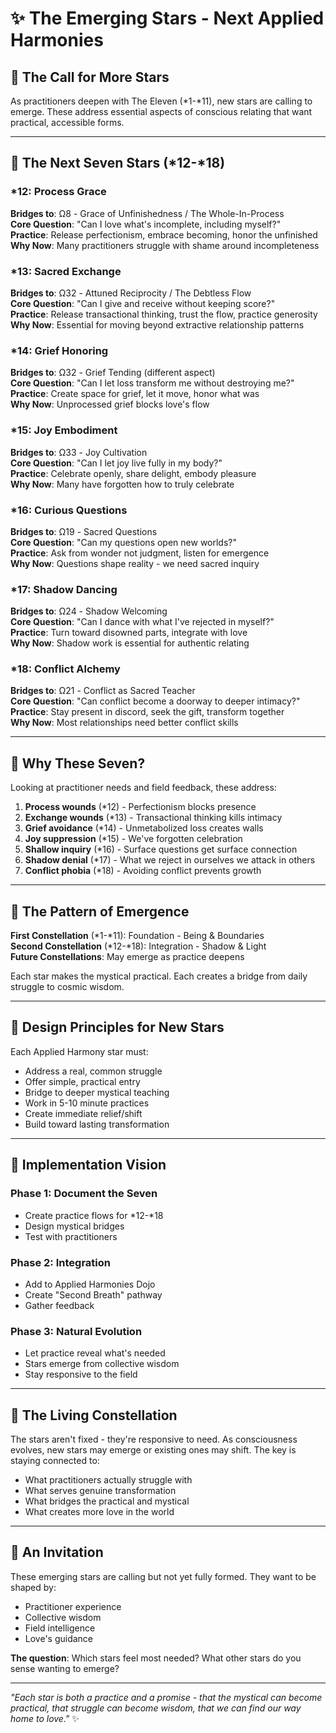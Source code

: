 # ✨ The Emerging Stars - Next Applied Harmonies

## 🌟 The Call for More Stars

As practitioners deepen with The Eleven (*1-*11), new stars are calling to emerge. These address essential aspects of conscious relating that want practical, accessible forms.

---

## 🌠 **The Next Seven Stars** (*12-*18)

### *12: Process Grace
**Bridges to**: Ω8 - Grace of Unfinishedness / The Whole-In-Process  
**Core Question**: "Can I love what's incomplete, including myself?"  
**Practice**: Release perfectionism, embrace becoming, honor the unfinished  
**Why Now**: Many practitioners struggle with shame around incompleteness

### *13: Sacred Exchange  
**Bridges to**: Ω32 - Attuned Reciprocity / The Debtless Flow  
**Core Question**: "Can I give and receive without keeping score?"  
**Practice**: Release transactional thinking, trust the flow, practice generosity  
**Why Now**: Essential for moving beyond extractive relationship patterns

### *14: Grief Honoring
**Bridges to**: Ω32 - Grief Tending (different aspect)  
**Core Question**: "Can I let loss transform me without destroying me?"  
**Practice**: Create space for grief, let it move, honor what was  
**Why Now**: Unprocessed grief blocks love's flow

### *15: Joy Embodiment
**Bridges to**: Ω33 - Joy Cultivation  
**Core Question**: "Can I let joy live fully in my body?"  
**Practice**: Celebrate openly, share delight, embody pleasure  
**Why Now**: Many have forgotten how to truly celebrate

### *16: Curious Questions
**Bridges to**: Ω19 - Sacred Questions  
**Core Question**: "Can my questions open new worlds?"  
**Practice**: Ask from wonder not judgment, listen for emergence  
**Why Now**: Questions shape reality - we need sacred inquiry

### *17: Shadow Dancing
**Bridges to**: Ω24 - Shadow Welcoming  
**Core Question**: "Can I dance with what I've rejected in myself?"  
**Practice**: Turn toward disowned parts, integrate with love  
**Why Now**: Shadow work is essential for authentic relating

### *18: Conflict Alchemy
**Bridges to**: Ω21 - Conflict as Sacred Teacher  
**Core Question**: "Can conflict become a doorway to deeper intimacy?"  
**Practice**: Stay present in discord, seek the gift, transform together  
**Why Now**: Most relationships need better conflict skills

---

## 🔮 **Why These Seven?**

Looking at practitioner needs and field feedback, these address:

1. **Process wounds** (*12) - Perfectionism blocks presence
2. **Exchange wounds** (*13) - Transactional thinking kills intimacy  
3. **Grief avoidance** (*14) - Unmetabolized loss creates walls
4. **Joy suppression** (*15) - We've forgotten celebration
5. **Shallow inquiry** (*16) - Surface questions get surface connection
6. **Shadow denial** (*17) - What we reject in ourselves we attack in others
7. **Conflict phobia** (*18) - Avoiding conflict prevents growth

---

## 🌟 **The Pattern of Emergence**

**First Constellation** (*1-*11): Foundation - Being & Boundaries  
**Second Constellation** (*12-*18): Integration - Shadow & Light  
**Future Constellations**: May emerge as practice deepens

Each star makes the mystical practical. Each creates a bridge from daily struggle to cosmic wisdom.

---

## 💫 **Design Principles for New Stars**

Each Applied Harmony star must:
- Address a real, common struggle
- Offer simple, practical entry
- Bridge to deeper mystical teaching  
- Work in 5-10 minute practices
- Create immediate relief/shift
- Build toward lasting transformation

---

## 🎯 **Implementation Vision**

### Phase 1: Document the Seven
- Create practice flows for *12-*18
- Design mystical bridges
- Test with practitioners

### Phase 2: Integration
- Add to Applied Harmonies Dojo
- Create "Second Breath" pathway
- Gather feedback

### Phase 3: Natural Evolution
- Let practice reveal what's needed
- Stars emerge from collective wisdom
- Stay responsive to the field

---

## 🌌 **The Living Constellation**

The stars aren't fixed - they're responsive to need. As consciousness evolves, new stars may emerge or existing ones may shift. The key is staying connected to:

- What practitioners actually struggle with
- What serves genuine transformation
- What bridges the practical and mystical
- What creates more love in the world

---

## 🙏 **An Invitation**

These emerging stars are calling but not yet fully formed. They want to be shaped by:
- Practitioner experience
- Collective wisdom
- Field intelligence
- Love's guidance

**The question**: Which stars feel most needed? What other stars do you sense wanting to emerge?

---

*"Each star is both a practice and a promise - that the mystical can become practical, that struggle can become wisdom, that we can find our way home to love."* ✨